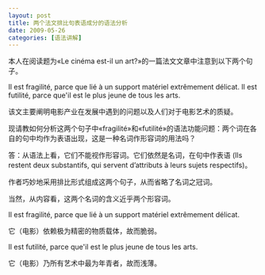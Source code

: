 ```yaml
---
layout: post
title: 两个法文排比句表语成分的语法分析
date: 2009-05-26
categories: [语法讲解]  
---
```




本人在阅读题为«Le cinéma est-il un art?»的一篇法文文章中注意到以下两个句子。

Il est fragilité, parce que lié à un support matériel extrêmement délicat. Il est futilité, parce que'il est le plus jeune de tous les arts.

该文主要阐明电影产业在发展中遇到的问题以及人们对于电影艺术的质疑。

现请教如何分析这两个句子中«fragilité»和«futilité»的语法功能问题：两个词在各自的句中均作为表语出现，这是一种名词作形容词的用法吗？



答：从语法上看，它们不能视作形容词。它们依然是名词，在句中作表语 (Ils restent deux substantifs, qui servent d’attributs à leurs sujets respectifs)。

作者巧妙地采用排比形式组成这两个句子，从而省略了名词之冠词。

当然，从内容看，这两个名词的含义近乎两个形容词。

Il est fragilité, parce que lié à un support matériel extrêmement délicat.

它（电影）依赖极为精密的物质载体，故而脆弱。

Il est futilité, parce que'il est le plus jeune de tous les arts.

它（电影）乃所有艺术中最为年青者，故而浅薄。
